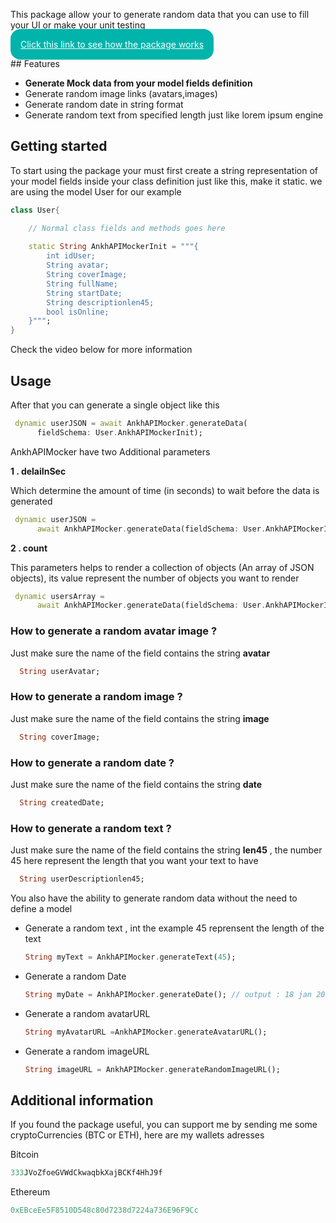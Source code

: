 <!-- 
This README describes the package. If you publish this package to pub.dev,
this README's contents appear on the landing page for your package.

For information about how to write a good package README, see the guide for
[writing package pages](https://dart.dev/guides/libraries/writing-package-pages). 

For general information about developing packages, see the Dart guide for
[creating packages](https://dart.dev/guides/libraries/create-library-packages)
and the Flutter guide for
[developing packages and plugins](https://flutter.dev/developing-packages). 
-->

This package allow your to generate random data that you can use to fill your UI or make your unit testing
<p>
<a href="https://www.youtube.com/watch?v=YtrouhSprzA" target="_blank" style="color:white;padding:16px;background-color:#00B4AB;border-radius:16px;">Click this link to see how the package works</a>
</p>
## Features

<ul>
  <li><b>Generate Mock data from your model fields definition</b></li>
  <li>Generate random image links (avatars,images)</li>
  <li>Generate random date in string format</li>
  <li>Generate random text from specified length just like lorem ipsum engine</li>
</ul>

## Getting started
To start using the package your must first create a string representation of your model fields inside your class definition just like this, make it static. we are using the model User for our example
```dart
class User{

    // Normal class fields and methods goes here
    
    static String AnkhAPIMockerInit = """{
        int idUser;
        String avatar;
        String coverImage;
        String fullName;
        String startDate;
        String descriptionlen45;
        bool isOnline;
    }""";
}
```
Check the video below for more information

## Usage
After that you can generate a single object like this
```dart
 dynamic userJSON = await AnkhAPIMocker.generateData(
      fieldSchema: User.AnkhAPIMockerInit);
```
<p>AnkhAPIMocker have two Additional parameters</p>
<p><b>1 . delaiInSec</b></p>
<p>Which determine the amount of time (in seconds) to wait before the data is generated</p>

```dart
 dynamic userJSON =
      await AnkhAPIMocker.generateData(fieldSchema: User.AnkhAPIMockerInit,delayInSec: 5);
```

<p><b>2 . count</b></p>
<p>This parameters helps to render a collection of objects (An array of JSON objects), its value represent the number of objects you want to render</p>

```dart
 dynamic usersArray =
      await AnkhAPIMocker.generateData(fieldSchema: User.AnkhAPIMockerInit,delayInSec: 5,count: 15);
```

<h3>How to generate a random avatar image ?</h3>
<p>Just make sure the name of the field contains the string <b>avatar</b></p>

```dart
  String userAvatar;
```


<h3>How to generate a random image ?</h3>
<p>Just make sure the name of the field contains the string <b>image</b></p>

```dart
  String coverImage;
```


<h3>How to generate a random date ?</h3>
<p>Just make sure the name of the field contains the string <b>date</b></p>

```dart
  String createdDate;
```

<h3>How to generate a random text ?</h3>
<p>Just make sure the name of the field contains the string <b>len45</b> , the number 45 here represent the length that you want your text to have</p>

```dart
  String userDescriptionlen45;
```

<p> You also have the ability to generate random data without the need to define a model</p>
<ul>
  <li>Generate a random text ,  int the example 45 reprensent the length of the text

  ```dart
  String myText = AnkhAPIMocker.generateText(45);
  ```

  </li>

  <li>Generate a random Date

  ```dart
 String myDate = AnkhAPIMocker.generateDate(); // output : 18 jan 2022
  ```

  </li>

  <li>Generate a random avatarURL

  ```dart
 String myAvatarURL =AnkhAPIMocker.generateAvatarURL();
  ```

  </li>

  <li>Generate a random imageURL

  ```dart
 String imageURL = AnkhAPIMocker.generateRandomImageURL();
  ```

  </li>


</ul>



## Additional information

If you found the package useful, you can support me by sending me some cryptoCurrencies (BTC or ETH), here are my wallets adresses

Bitcoin
  ```dart
333JVoZfoeGVWdCkwaqbkXajBCKf4HhJ9f
  ```

Ethereum
  ```dart
 0xEBceEe5F8510D548c80d7238d7224a736E96F9Cc
  ```
